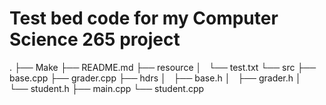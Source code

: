 # Test bed code for my Computer Science 265 project

.
├── Make
├── README.md
├── resource
│   └── test.txt
└── src
    ├── base.cpp
    ├── grader.cpp
    ├── hdrs
    │   ├── base.h
    │   ├── grader.h
    │   └── student.h
    ├── main.cpp
    └── student.cpp

